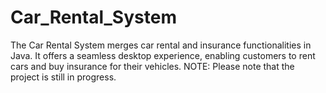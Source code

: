 # Car_Rental_System
The Car Rental System merges car rental and insurance functionalities in Java. It offers a seamless desktop experience, enabling customers to rent cars and buy insurance for their vehicles. NOTE: Please note that the project is still in progress.
